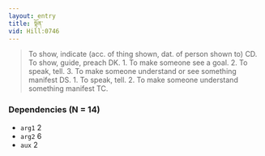 ```yaml
---
layout: entry
title: སྟོན་
vid: Hill:0746
---
```

> To show, indicate (acc. of thing shown, dat. of person shown to) CD. To show, guide, preach DK. 1. To make someone see a goal. 2. To speak, tell. 3. To make someone understand or see something manifest DS. 1. To speak, tell. 2. To make someone understand something manifest TC.
### Dependencies (N = 14)
* `arg1` 2
* `arg2` 6
* `aux` 2
